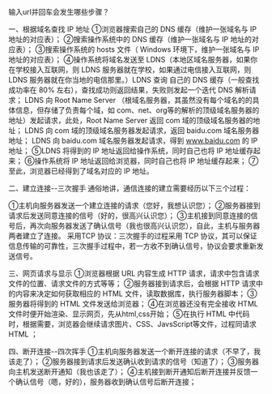 输入url并回车会发生哪些步骤？

一、根据域名查找 IP 地址
①浏览器搜索自己的 DNS 缓存（维护一张域名与 IP 地址的对应表）；
②搜索操作系统中的 DNS 缓存（维护一张域名与 IP 地址的对应表）；
③搜索操作系统的 hosts 文件（ Windows 环境下，维护一张域名与 IP 地址的对应表）；
④操作系统将域名发送至 LDNS（本地区域名服务器，如果你在学校接入互联网，则 LDNS 服务器就在学校，如果通过电信接入互联网，则 LDNS 服务器就在你当地的电信那里。）LDNS 查询 自己的 DNS 缓存（一般查找成功率在 80% 左右），查找成功则返回结果，失败则发起一个迭代 DNS 解析请求；
LDNS 向 Root Name Server （根域名服务器，其虽然没有每个域名的的具体信息，但存储了负责每个域，如 com、net、org等的解析的顶级域名服务器的地址）发起请求，此处，Root Name Server 返回 com 域的顶级域名服务器的地址；
LDNS 向 com 域的顶级域名服务器发起请求，返回 baidu.com 域名服务器地址；
LDNS 向 baidu.com 域名服务器发起请求，得到 www.baidu.com 的 IP 地址；
⑤LDNS 将得到的 IP 地址返回给操作系统，同时自己也将 IP 地址缓存起来；
⑥操作系统将 IP 地址返回给浏览器，同时自己也将 IP 地址缓存起来；
⑦至此，浏览器已经得到了域名对应的 IP 地址。

二、建立连接--三次握手
通俗地讲，通信连接的建立需要经历以下三个过程：

①主机向服务器发送一个建立连接的请求（您好，我想认识您）；
②服务器接到请求后发送同意连接的信号（好的，很高兴认识您）；
③主机接到同意连接的信号后，再次向服务器发送了确认信号（我也很高兴认识您），自此，主机与服务器两者建立了连接。
采用TCP 协议：三次握手的过程采用 TCP 协议，其可以保证信息传输的可靠性，三次握手过程中，若一方收不到确认信号，协议会要求重新发送信号。

三、网页请求与显示
①浏览器根据 URL 内容生成 HTTP 请求，请求中包含请求文件的位置、请求文件的方式等等；
②服务器接到请求后，会根据 HTTP 请求中的内容来决定如何获取相应的 HTML 文件，读取数据库，执行服务器脚本；
③服务器将得到的 HTML 文件发送给浏览器；
④在浏览器还没有完全接收 HTML 文件时便开始渲染、显示网页，先从html,css开始；
⑤在执行 HTML 中代码时，根据需要，浏览器会继续请求图片、CSS、JavsScript等文件，过程同请求 HTML ；

四、断开连接--四次挥手
①主机向服务器发送一个断开连接的请求（不早了，我该走了）；
②服务器接到请求后发送确认收到请求的信号（知道了）；
③服务器向主机发送断开通知（我也该走了）；
④主机接到断开通知后断开连接并反馈一个确认信号（嗯，好的），服务器收到确认信号后断开连接；
